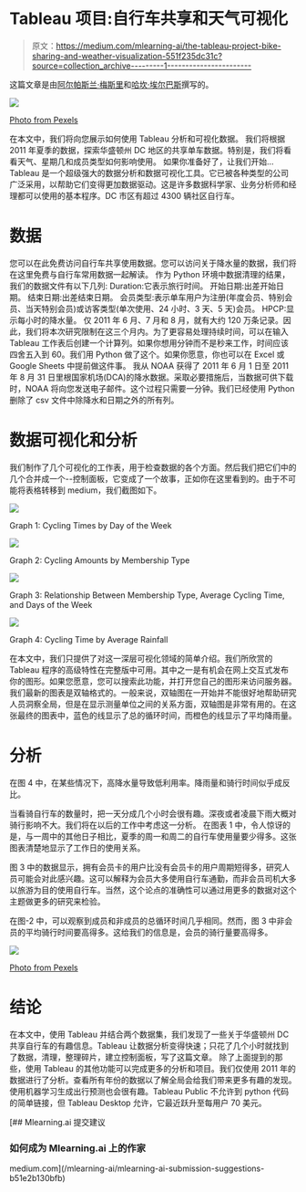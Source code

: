 # Tableau 项目:自行车共享和天气可视化

> 原文：<https://medium.com/mlearning-ai/the-tableau-project-bike-sharing-and-weather-visualization-551f235dc31c?source=collection_archive---------1----------------------->

这篇文章是由[阿尔帕斯兰·梅斯里](https://medium.com/u/fe99f0a4a612?source=post_page-----551f235dc31c--------------------------------)和[哈坎·埃尔巴斯](https://medium.com/u/ebbe06a6f0e8?source=post_page-----551f235dc31c--------------------------------)撰写的。

![](img/085ba7b028d1ce743e208874edff0fcf.png)

[Photo from Pexels](https://www.pexels.com/photo/two-black-bicycles-beside-gray-frame-glass-window-880467/)

在本文中，我们将向您展示如何使用 Tableau 分析和可视化数据。
我们将根据 2011 年夏季的数据，探索华盛顿州 DC 地区的共享单车数据。特别是，我们将看看天气、星期几和成员类型如何影响使用。
如果你准备好了，让我们开始…
Tableau 是一个超级强大的数据分析和数据可视化工具。它已被各种类型的公司广泛采用，以帮助它们变得更加数据驱动。这是许多数据科学家、业务分析师和经理都可以使用的基本程序。DC 市区有超过 4300 辆社区自行车。

# 数据

您可以在此免费访问自行车共享使用数据。您可以访问关于降水量的数据，我们将在这里免费与自行车常用数据一起解读。
作为 Python 环境中数据清理的结果，我们的数据文件有以下几列:
Duration:它表示旅行时间。
开始日期:出差开始日期。
结束日期:出差结束日期。
会员类型:表示单车用户为注册(年度会员、特别会员、当天特别会员)或访客类型(单次使用、24 小时、3 天、5 天)会员。
HPCP:显示每小时的降水量。
仅 2011 年 6 月、7 月和 8 月，就有大约 120 万条记录。因此，我们将本次研究限制在这三个月内。为了更容易处理持续时间，可以在输入 Tableau 工作表后创建一个计算列。如果你想用分钟而不是秒来工作，时间应该四舍五入到 60。我们用 Python 做了这个。如果你愿意，你也可以在 Excel 或 Google Sheets 中提前做这件事。
我从 NOAA 获得了 2011 年 6 月 1 日至 2011 年 8 月 31 日里根国家机场(DCA)的降水数据。采取必要措施后，当数据可供下载时，NOAA 将向您发送电子邮件。这个过程只需要一分钟。我们已经使用 Python 删除了 csv 文件中除降水和日期之外的所有列。

# 数据可视化和分析

我们制作了几个可视化的工作表，用于检查数据的各个方面。然后我们把它们中的几个合并成一个--控制面板，它变成了一个故事，正如你在这里看到的。由于不可能将表格转移到 medium，我们截图如下。

![](img/3f7b96d11c67f55118c6f6a4b2ce269f.png)

Graph 1: Cycling Times by Day of the Week

![](img/a6c8a02873c8ca179aff3a90b59c5280.png)

Graph 2: Cycling Amounts by Membership Type

![](img/f443be40408d3e54ec2c284d51647a9d.png)

Graph 3: Relationship Between Membership Type, Average Cycling Time, and Days of the Week

![](img/12305d35a145175e9074c3409a79cbf7.png)

Graph 4: Cycling Time by Average Rainfall

在本文中，我们只提供了对这一深层可视化领域的简单介绍。我们所欣赏的 Tableau 程序的高级特性在完整版中可用。其中之一是有机会在网上交互式发布你的图形。如果您愿意，您可以搜索此功能，并打开您自己的图形来访问服务器。我们最新的图表是双轴格式的。一般来说，双轴图在一开始并不能很好地帮助研究人员洞察全局，但是在显示测量单位之间的关系方面，双轴图是非常有用的。在这张最终的图表中，蓝色的线显示了总的循环时间，而橙色的线显示了平均降雨量。

# 分析

在图 4 中，在某些情况下，高降水量导致低利用率。降雨量和骑行时间似乎成反比。

当看骑自行车的数量时，把一天分成几个小时会很有趣。深夜或者凌晨下雨大概对骑行影响不大。我们将在以后的工作中考虑这一分析。
在图表 1 中，令人惊讶的是，与一周中的其他日子相比，夏季的周一和周二的自行车使用量要少得多。这张图表清楚地显示了工作日的使用关系。

图 3 中的数据显示，拥有会员卡的用户比没有会员卡的用户周期短得多，研究人员可能会对此感兴趣。这可以解释为会员大多使用自行车通勤，而非会员司机大多以旅游为目的使用自行车。当然，这个论点的准确性可以通过用更多的数据对这个主题做更多的研究来检验。

在图-2 中，可以观察到成员和非成员的总循环时间几乎相同。然而，图 3 中非会员的平均骑行时间要高得多。这给我们的信息是，会员的骑行量要高得多。

![](img/93cda06f2a19aa49036af3eaced7fd15.png)

[Photo from Pexels](https://pixabay.com/tr/photos/bisiklet-bulan%c4%b1kl%c4%b1k-arabalar-kent-1836934/)

# 结论

在本文中，使用 Tableau 并结合两个数据集，我们发现了一些关于华盛顿州 DC 共享自行车的有趣信息。Tableau 让数据分析变得快速；只花了几个小时就找到了数据，清理，整理碎片，建立控制面板，写了这篇文章。
除了上面提到的那些，使用 Tableau 的其他功能可以完成更多的分析和项目。我们仅使用 2011 年的数据进行了分析。查看所有年份的数据以了解全局会给我们带来更多有趣的发现。
使用机器学习生成出行预测也会很有趣。Tableau Public 不允许到 python 代码的简单链接，但 Tableau Desktop 允许，它最近跃升至每用户 70 美元。

[](/mlearning-ai/mlearning-ai-submission-suggestions-b51e2b130bfb) [## Mlearning.ai 提交建议

### 如何成为 Mlearning.ai 上的作家

medium.com](/mlearning-ai/mlearning-ai-submission-suggestions-b51e2b130bfb)